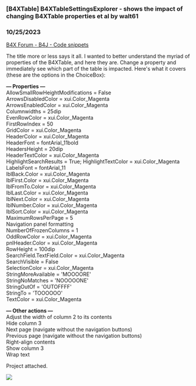 ### [B4XTable] B4XTableSettingsExplorer - shows the impact of changing B4XTable properties et al by walt61
### 10/25/2023
[B4X Forum - B4J - Code snippets](https://www.b4x.com/android/forum/threads/157007/)

The title more or less says it all. I wanted to better understand the myriad of properties of the B4XTable, and here they are. Change a property and immediately see which part of the table is impacted. Here's what it covers (these are the options in the ChoiceBox):  
  
**— Properties —**  
AllowSmallRowHeightModifications = False  
ArrowsDisabledColor = xui.Color\_Magenta  
ArrowsEnabledColor = xui.Color\_Magenta  
Columnwidths = 25dip  
EvenRowColor = xui.Color\_Magenta  
FirstRowIndex = 50  
GridColor = xui.Color\_Magenta  
HeaderColor = xui.Color\_Magenta  
HeaderFont = fontArial\_11bold  
HeadersHeight = 20dip  
HeaderTextColor = xui.Color\_Magenta  
HighlightSearchResults = True; HighlightTextColor = xui.Color\_Magenta  
LabelsFont = fontArial\_11  
lblBack.Color = xui.Color\_Magenta  
lblFirst.Color = xui.Color\_Magenta  
lblFromTo.Color = xui.Color\_Magenta  
lblLast.Color = xui.Color\_Magenta  
lblNext.Color = xui.Color\_Magenta  
lblNumber.Color = xui.Color\_Magenta  
lblSort.Color = xui.Color\_Magenta  
MaximumRowsPerPage = 5  
Navigation panel formatting  
NumberOfFrozenColumns = 1  
OddRowColor = xui.Color\_Magenta  
pnlHeader.Color = xui.Color\_Magenta  
RowHeight = 100dip  
SearchField.TextField.Color = xui.Color\_Magenta  
SearchVisible = False  
SelectionColor = xui.Color\_Magenta  
StringMoreAvailable = 'MOOOORE'  
StringNoMatches = 'NOOOOONE'  
StringOutOf = 'OUTOFFFF'  
StringTo = 'TOOOOOO'  
TextColor = xui.Color\_Magenta  
  
**— Other actions —**  
Adjust the width of column 2 to its contents  
Hide column 3  
Next page (navigate without the navigation buttons)  
Previous page (navigate without the navigation buttons)  
Right-align contents  
Show column 3  
Wrap text  
  
Project attached.  
  
![](https://www.b4x.com/android/forum/attachments/147209)